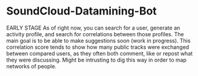 # SoundCloud-Datamining-Bot
EARLY STAGE
As of right now, you can search for a user, generate an activity profile, and search for correlations between those profiles.
The main goal is to be able to make suggestions soon (work in progress).
This correlation score tends to show how many public tracks were exchanged between compared users, as they often both comment, like or repost what they were discussing.
Might be intrusting to dig this way in order to map networks of people.
